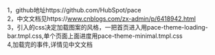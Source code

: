 1，github地址https://github.com/HubSpot/pace  <br />
2，中文文档见https://www.cnblogs.com/zx-admin/p/6418942.html <br/>
3，引入的css决定加载图案的风格，一把首页进入用pace-theme-loading-bar.tmpl.css,单个页面上面进度用pace-theme-minimal.tmpl.css <br/>
4,加载完的事件,详情见中文文档  <br/>
<script>    
    //数据全部加载完后执行
    Pace.on('done', function () {
        $('#loadbg').fadeOut();
    });
</script>
